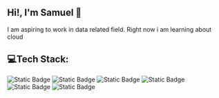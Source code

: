 ## Hi!, I'm Samuel 👋
I am aspiring to work in data related field. Right now i am learning about cloud 


## 💻Tech Stack:
![Static Badge](https://img.shields.io/badge/python-blue?style=for-the-badge&logo=python&logoColor=white) 
![Static Badge](https://img.shields.io/badge/tensorflow-orange?style=for-the-badge&logo=tensorflow&logoColor=white) 
![Static Badge](https://img.shields.io/badge/mysql-black?style=for-the-badge&logo=mysql&logoColor=white) 
![Static Badge](https://img.shields.io/badge/c-gray?style=for-the-badge&logo=c&logoColor=white) 
![Static Badge](https://img.shields.io/badge/lua-brown?style=for-the-badge&logo=lua&logoColor=white)
![Static Badge](https://img.shields.io/badge/Tableau-00b53e?style=for-the-badge&logo=tableau&logoColor=white)


<!--
**SamuAnders/SamuAnders** is a ✨ _special_ ✨ repository because its `README.md` (this file) appears on your GitHub profile.

Here are some ideas to get you started:

- 🔭 I’m currently working on ...
- 🌱 I’m currently learning ...
- 👯 I’m looking to collaborate on ...
- 🤔 I’m looking for help with ...
- 💬 Ask me about ...
- 📫 How to reach me: ...
- 😄 Pronouns: ...
- ⚡ Fun fact: ...
-->
